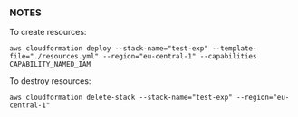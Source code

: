 ### NOTES


To create resources:
```
aws cloudformation deploy --stack-name="test-exp" --template-file="./resources.yml" --region="eu-central-1" --capabilities CAPABILITY_NAMED_IAM
```


To destroy resources:
```
aws cloudformation delete-stack --stack-name="test-exp" --region="eu-central-1"
```
